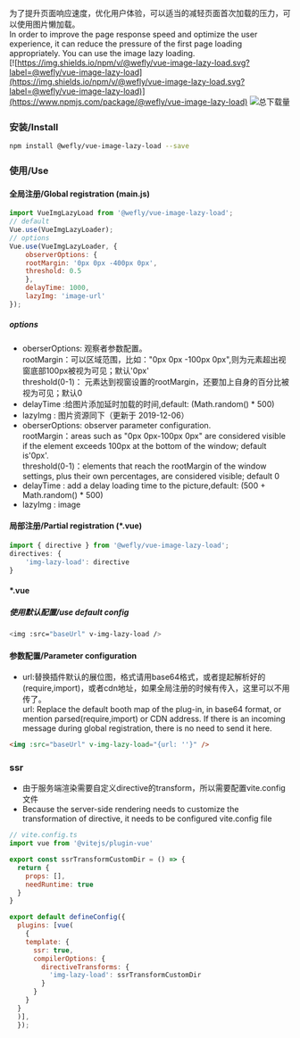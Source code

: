 为了提升页面响应速度，优化用户体验，可以适当的减轻页面首次加载的压力，可以使用图片懒加载。  
In order to improve the page response speed and optimize the user experience, it can reduce the pressure of the first page loading appropriately. You can use the image lazy loading.
</br>
[![https://img.shields.io/npm/v/@wefly/vue-image-lazy-load.svg?label=@wefly/vue-image-lazy-load](https://img.shields.io/npm/v/@wefly/vue-image-lazy-load.svg?label=@wefly/vue-image-lazy-load)](https://www.npmjs.com/package/@wefly/vue-image-lazy-load)  ![总下载量](https://img.shields.io/npm/dt/@wefly/vue-image-lazy-load.svg)
    
### 安装/Install
```bash
npm install @wefly/vue-image-lazy-load --save
```
### 使用/Use
#### 全局注册/Global registration (main.js)
```javascript
import VueImgLazyLoad from '@wefly/vue-image-lazy-load';
// default
Vue.use(VueImgLazyLoader);
// options
Vue.use(VueImgLazyLoader, {
    observerOptions: {
	rootMargin: '0px 0px -400px 0px',
	threshold: 0.5
    },
    delayTime: 1000,
    lazyImg: 'image-url'
});
```
##### options
* oberserOptions: 观察者参数配置。  
rootMargin：可以区域范围，比如："0px 0px -100px 0px",则为元素超出视窗底部100px被视为可见；默认'0px'  
threshold(0-1)： 元素达到视窗设置的rootMargin，还要加上自身的百分比被视为可见；默认0  
* delayTime :给图片添加延时加载的时间,default: (Math.random() * 500)
* lazyImg : 图片资源同下（更新于 2019-12-06）
* oberserOptions: observer parameter configuration.  
rootMargin：areas such as "0px 0px-100px 0px" are considered visible if the element exceeds 100px at the bottom of the window; default is'0px'.   
threshold(0-1)：elements that reach the rootMargin of the window settings, plus their own percentages, are considered visible; default 0  
* delayTime : add a delay loading time to the picture,default: (500 + Math.random() * 500)
* lazyImg : image

#### 局部注册/Partial registration (*.vue)
```javascript
import { directive } from '@wefly/vue-image-lazy-load';
directives: {
    'img-lazy-load': directive
}
```
#### *.vue
##### 使用默认配置/use default config
```bash
<img :src="baseUrl" v-img-lazy-load />
```
#### 参数配置/Parameter configuration
* url:替换插件默认的展位图，格式请用base64格式，或者提起解析好的(require,import)，或者cdn地址，如果全局注册的时候有传入，这里可以不用传了。  
url: Replace the default booth map of the plug-in, in base64 format, or mention parsed(require,import) or CDN address.
If there is an incoming message during global registration, there is no need to send it here.
```html
<img :src="baseUrl" v-img-lazy-load="{url: ''}" />
```
### ssr
* 由于服务端渲染需要自定义directive的transform，所以需要配置vite.config文件
* Because the server-side rendering needs to customize the transformation of directive, it needs to be configured vite.config file
```javascript
// vite.config.ts
import vue from '@vitejs/plugin-vue'

export const ssrTransformCustomDir = () => {
  return {
    props: [],
    needRuntime: true
  }
}

export default defineConfig({
  plugins: [vue(
    {
    template: {
      ssr: true,
      compilerOptions: {
        directiveTransforms: {
          'img-lazy-load': ssrTransformCustomDir
        }
      }
    }
  }
  )],
  });
```
